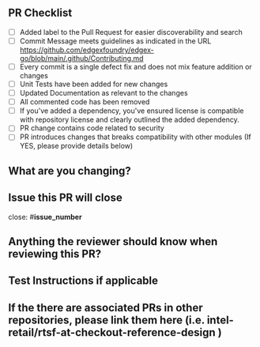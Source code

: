 ## PR Checklist
<!-- Please check if your PR fulfills the following requirements: -->

- [ ] Added label to the Pull Request for easier discoverability and search
- [ ] Commit Message meets guidelines as indicated in the URL https://github.com/edgexfoundry/edgex-go/blob/main/.github/Contributing.md
- [ ] Every commit is a single defect fix and does not mix feature addition or changes
- [ ] Unit Tests have been added for new changes
- [ ] Updated Documentation as relevant to the changes
- [ ] All commented code has been removed
- [ ] If you've added a dependency, you've ensured license is compatible with repository license and clearly outlined the added dependency.
- [ ] PR change contains code related to security
- [ ] PR introduces changes that breaks compatibility with other modules (If YES, please provide details below)

## What are you changing?
<!-- Please provide a short description of the updates that are in the PR -->

## Issue this PR will close

close: #**issue_number**

## Anything the reviewer should know when reviewing this PR?

## Test Instructions if applicable
<!-- How can the reviewers test your change? -->

## If the there are associated PRs in other repositories, please link them here (i.e. intel-retail/rtsf-at-checkout-reference-design )
